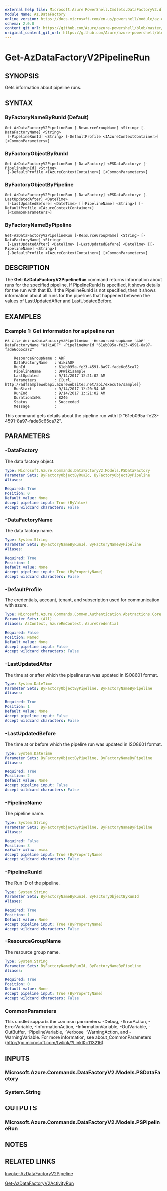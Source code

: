```yaml
---
external help file: Microsoft.Azure.PowerShell.Cmdlets.DataFactoryV2.dll-Help.xml
Module Name: Az.DataFactory
online version: https://docs.microsoft.com/en-us/powershell/module/az.datafactory/get-azdatafactoryv2pipelinerun
schema: 2.0.0
content_git_url: https://github.com/Azure/azure-powershell/blob/master/src/DataFactory/DataFactoryV2/help/Get-AzDataFactoryV2PipelineRun.md
original_content_git_url: https://github.com/Azure/azure-powershell/blob/master/src/DataFactory/DataFactoryV2/help/Get-AzDataFactoryV2PipelineRun.md
---
```


# Get-AzDataFactoryV2PipelineRun

## SYNOPSIS
Gets information about pipeline runs.

## SYNTAX

### ByFactoryNameByRunId (Default)
```
Get-AzDataFactoryV2PipelineRun [-ResourceGroupName] <String> [-DataFactoryName] <String>
 [-PipelineRunId] <String> [-DefaultProfile <IAzureContextContainer>] [<CommonParameters>]
```

### ByFactoryObjectByRunId
```
Get-AzDataFactoryV2PipelineRun [-DataFactory] <PSDataFactory> [-PipelineRunId] <String>
 [-DefaultProfile <IAzureContextContainer>] [<CommonParameters>]
```

### ByFactoryObjectByPipeline
```
Get-AzDataFactoryV2PipelineRun [-DataFactory] <PSDataFactory> [-LastUpdatedAfter] <DateTime>
 [-LastUpdatedBefore] <DateTime> [[-PipelineName] <String>] [-DefaultProfile <IAzureContextContainer>]
 [<CommonParameters>]
```

### ByFactoryNameByPipeline
```
Get-AzDataFactoryV2PipelineRun [-ResourceGroupName] <String> [-DataFactoryName] <String>
 [-LastUpdatedAfter] <DateTime> [-LastUpdatedBefore] <DateTime> [[-PipelineName] <String>]
 [-DefaultProfile <IAzureContextContainer>] [<CommonParameters>]
```

## DESCRIPTION
The **Get-AzDataFactoryV2PipelineRun** command returns information about runs for the specified pipeline. If PipelineRunId is specified, it shows details for the run with that ID. If the PipelineRunId is not specified, then it shows information about all runs for the pipelines that happened between the values of LastUpdatedAfter and LastUpdatedBefore.

## EXAMPLES

### Example 1: Get information for a pipeline run
```
PS C:\> Get-AzDataFactoryV2PipelineRun -ResourceGroupName "ADF" -DataFactoryName "WikiADF" -PipelineRunId "61eb095a-fe23-4591-8a97-fade6c65ca72"

    ResourceGroupName : ADF
    DataFactoryName   : WikiADF
    RunId             : 61eb095a-fe23-4591-8a97-fade6c65ca72
    PipelineName      : DPWikisample
    LastUpdated       : 9/14/2017 12:21:02 AM
    Parameters        : {[url, http://adfsamplewebapi.azurewebsites.net/api/execute/sample]}
    RunStart          : 9/14/2017 12:20:54 AM
    RunEnd            : 9/14/2017 12:21:02 AM
    DurationInMs      : 8246
    Status            : Succeeded
    Message           :
```

This command gets details about the pipeline run with ID "61eb095a-fe23-4591-8a97-fade6c65ca72".

## PARAMETERS

### -DataFactory
The data factory object.

```yaml
Type: Microsoft.Azure.Commands.DataFactoryV2.Models.PSDataFactory
Parameter Sets: ByFactoryObjectByRunId, ByFactoryObjectByPipeline
Aliases:

Required: True
Position: 0
Default value: None
Accept pipeline input: True (ByValue)
Accept wildcard characters: False
```

### -DataFactoryName
The data factory name.

```yaml
Type: System.String
Parameter Sets: ByFactoryNameByRunId, ByFactoryNameByPipeline
Aliases:

Required: True
Position: 1
Default value: None
Accept pipeline input: True (ByPropertyName)
Accept wildcard characters: False
```

### -DefaultProfile
The credentials, account, tenant, and subscription used for communication with azure.

```yaml
Type: Microsoft.Azure.Commands.Common.Authentication.Abstractions.Core.IAzureContextContainer
Parameter Sets: (All)
Aliases: AzContext, AzureRmContext, AzureCredential

Required: False
Position: Named
Default value: None
Accept pipeline input: False
Accept wildcard characters: False
```

### -LastUpdatedAfter
The time at or after which the pipeline run was updated in ISO8601 format.

```yaml
Type: System.DateTime
Parameter Sets: ByFactoryObjectByPipeline, ByFactoryNameByPipeline
Aliases:

Required: True
Position: 1
Default value: None
Accept pipeline input: False
Accept wildcard characters: False
```

### -LastUpdatedBefore
The time at or before which the pipeline run was updated in ISO8601 format.

```yaml
Type: System.DateTime
Parameter Sets: ByFactoryObjectByPipeline, ByFactoryNameByPipeline
Aliases:

Required: True
Position: 2
Default value: None
Accept pipeline input: False
Accept wildcard characters: False
```

### -PipelineName
The pipeline name.

```yaml
Type: System.String
Parameter Sets: ByFactoryObjectByPipeline, ByFactoryNameByPipeline
Aliases:

Required: False
Position: 3
Default value: None
Accept pipeline input: True (ByPropertyName)
Accept wildcard characters: False
```

### -PipelineRunId
The Run ID of the pipeline.

```yaml
Type: System.String
Parameter Sets: ByFactoryNameByRunId, ByFactoryObjectByRunId
Aliases:

Required: True
Position: 1
Default value: None
Accept pipeline input: True (ByPropertyName)
Accept wildcard characters: False
```

### -ResourceGroupName
The resource group name.

```yaml
Type: System.String
Parameter Sets: ByFactoryNameByRunId, ByFactoryNameByPipeline
Aliases:

Required: True
Position: 0
Default value: None
Accept pipeline input: True (ByPropertyName)
Accept wildcard characters: False
```

### CommonParameters
This cmdlet supports the common parameters: -Debug, -ErrorAction, -ErrorVariable, -InformationAction, -InformationVariable, -OutVariable, -OutBuffer, -PipelineVariable, -Verbose, -WarningAction, and -WarningVariable. For more information, see about_CommonParameters (http://go.microsoft.com/fwlink/?LinkID=113216).

## INPUTS

### Microsoft.Azure.Commands.DataFactoryV2.Models.PSDataFactory

### System.String

## OUTPUTS

### Microsoft.Azure.Commands.DataFactoryV2.Models.PSPipelineRun

## NOTES

## RELATED LINKS

[Invoke-AzDataFactoryV2Pipeline]()

[Get-AzDataFactoryV2ActivityRun]()

